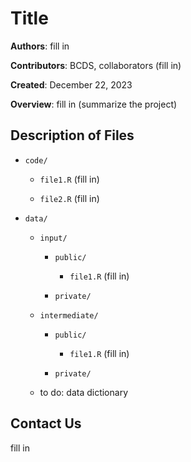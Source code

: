 # Title

**Authors**: fill in

**Contributors**: BCDS, collaborators (fill in)

**Created**: December 22, 2023

**Overview**: fill in (summarize the project)

## Description of Files

- `code/`

    - `file1.R` (fill in)

    - `file2.R` (fill in)

- `data/`

    - `input/`
  
        - `public/`
        
            - `file1.R` (fill in)
    
        - `private/`
  
    - `intermediate/`
  
        - `public/`
        
            - `file1.R` (fill in)
    
        - `private/`

    - to do: data dictionary

## Contact Us

fill in